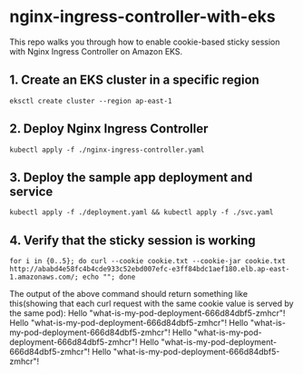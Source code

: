 # nginx-ingress-controller-with-eks
This repo walks you through how to enable cookie-based sticky session with Nginx Ingress Controller on Amazon EKS.


## 1. Create an EKS cluster in a specific region
```
eksctl create cluster --region ap-east-1
```

## 2. Deploy Nginx Ingress Controller 
```
kubectl apply -f ./nginx-ingress-controller.yaml
```

## 3. Deploy the sample app deployment and service
```
kubectl apply -f ./deployment.yaml && kubectl apply -f ./svc.yaml
```

## 4. Verify that the sticky session is working
```
for i in {0..5}; do curl --cookie cookie.txt --cookie-jar cookie.txt http://ababd4e58fc4b4cde933c52ebd007efc-e3ff84bdc1aef180.elb.ap-east-1.amazonaws.com/; echo ""; done
```

The output of the above command should return something like this(showing that each curl request with the same cookie value is served by the same pod): 
Hello "what-is-my-pod-deployment-666d84dbf5-zmhcr"!
Hello "what-is-my-pod-deployment-666d84dbf5-zmhcr"!
Hello "what-is-my-pod-deployment-666d84dbf5-zmhcr"!
Hello "what-is-my-pod-deployment-666d84dbf5-zmhcr"!
Hello "what-is-my-pod-deployment-666d84dbf5-zmhcr"!
Hello "what-is-my-pod-deployment-666d84dbf5-zmhcr"!

